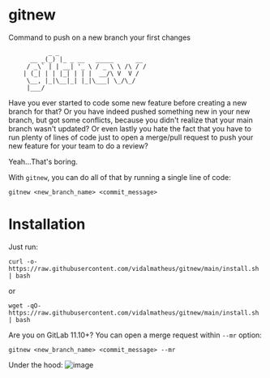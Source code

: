 # gitnew
Command to push on a new branch your first changes

```
           _ _
      __ _(_) |_ _ __   _____      __
     / _\` | | __| '_ \ / _ \ \ /\ / /
    | (_| | | |_| | | |  __/\ V  V /
     \__, |_|\__|_| |_|\___| \_/\_/
     |___/

```
Have you ever started to code some new feature before creating a new branch for that? Or you have indeed pushed something new in your new branch, but got some conflicts, because you didn't realize that your main branch wasn't updated? Or even lastly you hate the fact that you have to run plenty of lines of code just to open a merge/pull request to push your new feature for your team to do a review?

Yeah...That's boring.

With `gitnew`, you can do all of that by running a single line of code:

```
gitnew <new_branch_name> <commit_message>
```

# Installation

Just run:

```
curl -o- https://raw.githubusercontent.com/vidalmatheus/gitnew/main/install.sh | bash
```

or

```
wget -qO- https://raw.githubusercontent.com/vidalmatheus/gitnew/main/install.sh | bash
```

Are you on GitLab 11.10+? You can open a merge request within `--mr` option:

```
gitnew <new_branch_name> <commit_message> --mr
```

Under the hood:
![image](https://user-images.githubusercontent.com/47875248/178903080-bb17c468-6322-44d3-b489-6f98666a8ad6.png)
